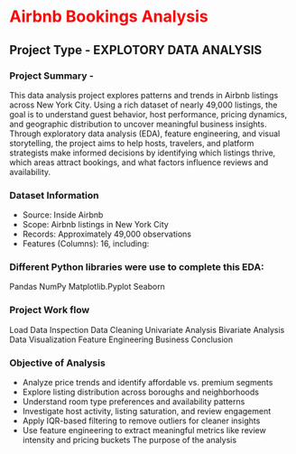 # <span style="color:red">**Airbnb Bookings Analysis**</span>

## Project Type - EXPLOTORY DATA ANALYSIS

### Project Summary - 
This data analysis project explores patterns and trends in Airbnb listings across New York City. Using a rich dataset of nearly 49,000 listings, the goal is to understand guest behavior, host performance, pricing dynamics, and geographic distribution to uncover meaningful business insights.
Through exploratory data analysis (EDA), feature engineering, and visual storytelling, the project aims to help hosts, travelers, and platform strategists make informed decisions by identifying which listings thrive, which areas attract bookings, and what factors influence reviews and availability.

### Dataset Information
- Source: Inside Airbnb
- Scope: Airbnb listings in New York City
- Records: Approximately 49,000 observations
- Features (Columns): 16, including:

### Different Python libraries were use to complete this EDA:
Pandas
NumPy
Matplotlib.Pyplot
Seaborn

### Project Work flow
Load Data
Inspection
Data Cleaning
Univariate Analysis
Bivariate Analysis
Data Visualization
Feature Engineering
Business Conclusion

### Objective of Analysis
- Analyze price trends and identify affordable vs. premium segments
- Explore listing distribution across boroughs and neighborhoods
- Understand room type preferences and availability patterns
- Investigate host activity, listing saturation, and review engagement
- Apply IQR-based filtering to remove outliers for cleaner insights
- Use feature engineering to extract meaningful metrics like review intensity and pricing buckets
The purpose of the analysis
